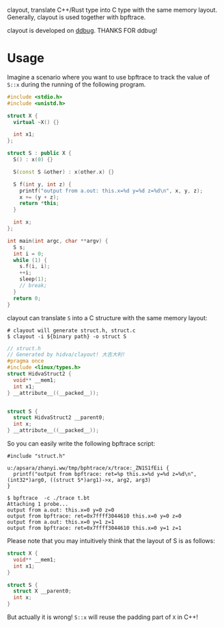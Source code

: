 clayout, translate C++/Rust type into C type with the same memory layout. Generally, clayout is used together with bpftrace.

clayout is developed on [ddbug](https://github.com/gimli-rs/ddbug). THANKS FOR ddbug!

# Usage

Imagine a scenario where you want to use bpftrace to track the value of `S::x` during the running of the following program.

```c++
#include <stdio.h>
#include <unistd.h>

struct X {
  virtual ~X() {}

  int x1;
};

struct S : public X {
  S() : x(0) {}

  S(const S &other) : x(other.x) {}

  S f(int y, int z) {
    printf("output from a.out: this.x=%d y=%d z=%d\n", x, y, z);
    x += (y + z);
    return *this;
  }

  int x;
};

int main(int argc, char **argv) {
  S s;
  int i = 0;
  while (1) {
    s.f(i, i);
    ++i;
    sleep(1);
    // break;
  }
  return 0;
}
```

clayout can translate `S` into a C structure with the same memory layout:

```
# clayout will generate struct.h, struct.c
$ clayout -i ${binary path} -o struct S
```

```C
// struct.h
// Generated by hidva/clayout! 大吉大利!
#pragma once
#include <linux/types.h>
struct HidvaStruct2 {
  void** __mem1;
  int x1;
} __attribute__((__packed__));


struct S {
  struct HidvaStruct2 __parent0;
  int x;
} __attribute__((__packed__));
```

So you can easily write the following bpftrace script:

```bpftrace
#include "struct.h"

u:/apsara/zhanyi.ww/tmp/bphtrace/x/trace:_ZN1S1fEii {
  printf("output from bpftrace: ret=%p this.x=%d y=%d z=%d\n", (int32*)arg0, ((struct S*)arg1)->x, arg2, arg3)
}
```

```
$ bpftrace  -c ./trace t.bt
Attaching 1 probe...
output from a.out: this.x=0 y=0 z=0
output from bpftrace: ret=0x7ffff3044610 this.x=0 y=0 z=0
output from a.out: this.x=0 y=1 z=1
output from bpftrace: ret=0x7ffff3044610 this.x=0 y=1 z=1
```

Please note that you may intuitively think that the layout of S is as follows:

```C
struct X {
  void** __mem1;
  int x1;
}

struct S {
  struct X __parent0;
  int x;
}
```

But actually it is wrong! `S::x` will reuse the padding part of `X` in C++!
